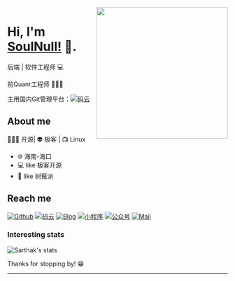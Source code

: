 <img align="right" width="300" height="300" src="https://img-1251747095.file.myqcloud.com/img/20200619141328.png">


# Hi, I'm [SoulNull!](https://soulnull.com/) 👋.

后端 | 软件工程师 💻

前Quanr工程师 🧑🏻‍💻

主用国内Git管理平台：[![码云](https://img.shields.io/badge/%E7%A0%81%E4%BA%91-soulnull-red)](https://gitee.com/soulnull)

## About me 

🧑🏻‍💻 开源| 👽 极客 | 📺 Linux

- 🌐  海南-海口
- 💻  like 极客开源
- 🍓  like 树莓派


## Reach me 
[![Github](https://img.shields.io/github/followers/SAnBlog?label=Github&style=social)](https://github.com/SAnBlog)
[![码云](https://img.shields.io/badge/%E7%A0%81%E4%BA%91-soulnull-red)](https://gitee.com/soulnull)
[![Blog](https://img.shields.io/badge/Blog-SAnBlog-blue)](https://sanii.cn/)
[![小程序](https://img.shields.io/badge/小程序-SAnBlog-green)](https://app.sanii.cn/)
[![公众号](https://img.shields.io/badge/公众号-SAnBlog-green)](https://app.sanii.cn/)
[![Mail](https://img.shields.io/badge/gmail-1300100082@qq.com-red)](mailto:1300100082@qq.com)

### Interesting stats

![Sarthak's stats](https://github-readme-stats.vercel.app/api?username=SAnBlog&show_icons=true)

Thanks for stopping by! 😁

---
